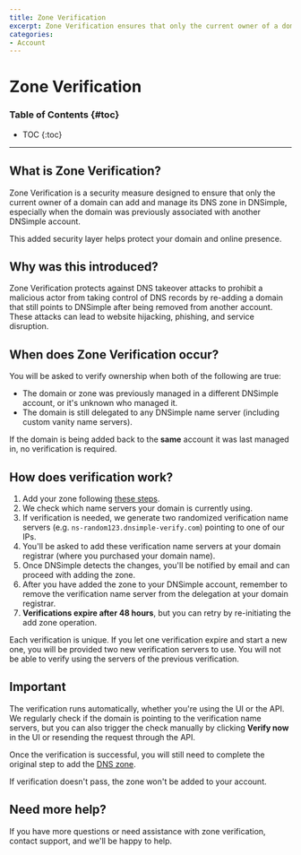 ```yaml
---
title: Zone Verification 
excerpt: Zone Verification ensures that only the current owner of a domain can add and manage its DNS zone in DNSimple.
categories: 
- Account
---
```


# Zone Verification

### Table of Contents {#toc}


* TOC
{:toc}
---

## What is Zone Verification?

Zone Verification is a security measure designed to ensure that only the current owner of a domain can add and manage its DNS zone in DNSimple, especially when the domain was previously associated with another DNSimple account.

This added security layer helps protect your domain and online presence.

## Why was this introduced?

Zone Verification protects against DNS takeover attacks to prohibit a malicious actor from taking control of DNS records by re-adding a domain that still points to DNSimple after being removed from another account. These attacks can lead to website hijacking, phishing, and service disruption.

## When does Zone Verification occur?

You will be asked to verify ownership when both of the following are true:

- The domain or zone was previously managed in a different DNSimple account, or it's unknown who managed it.
- The domain is still delegated to any DNSimple name server (including custom vanity name servers).

If the domain is being added back to the **same** account it was last managed in, no verification is required.

## How does verification work?

1. Add your zone following [these steps](/articles/adding-domain/).
1. We check which name servers your domain is currently using.
1. If verification is needed, we generate two randomized verification name servers (e.g. `ns-random123.dnsimple-verify.com`) pointing to one of our IPs.
1. You'll be asked to add these verification name servers at your domain registrar (where you purchased your domain name).
1. Once DNSimple detects the changes, you'll be notified by email and can proceed with adding the zone.
1. After you have added the zone to your DNSimple account, remember to remove the verification name server from the delegation at your domain registrar.
1. **Verifications expire after 48 hours**, but you can retry by re-initiating the add zone operation.
   
<note>
Each verification is unique. If you let one verification expire and start a new one, you will be provided two new verification servers to use. You will not be able to verify using the servers of the previous verification.
</note>

## Important

The verification runs automatically, whether you're using the UI or the API. We regularly check if the domain is pointing to the verification name servers, but you can also trigger the check manually by clicking **Verify now** in the UI or resending the request through the API.

Once the verification is successful, you will still need to complete the original step to add the [DNS zone](/articles/adding-domain/).

If verification doesn't pass, the zone won't be added to your account.

## Need more help?

If you have more questions or need assistance with zone verification, contact support, and we'll be happy to help.

